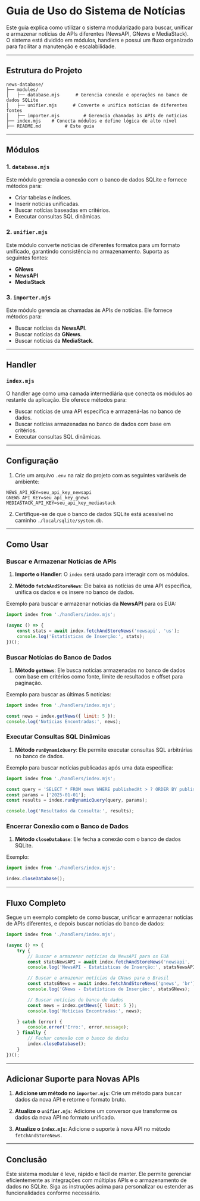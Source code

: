# Guia de Uso do Sistema de Notícias

Este guia explica como utilizar o sistema modularizado para buscar, unificar e armazenar notícias de APIs diferentes (NewsAPI, GNews e MediaStack). O sistema está dividido em módulos, handlers e possui um fluxo organizado para facilitar a manutenção e escalabilidade.

---

## Estrutura do Projeto

```plaintext
news-database/
├── modules/
│   ├── database.mjs      # Gerencia conexão e operações no banco de dados SQLite
│   ├── unifier.mjs      # Converte e unifica notícias de diferentes fontes
│   ├── importer.mjs         # Gerencia chamadas às APIs de notícias
├── index.mjs    # Conecta módulos e define lógica de alto nível
├── README.md         # Este guia
```

---

## Módulos

### 1. `database.mjs`

Este módulo gerencia a conexão com o banco de dados SQLite e fornece métodos para:
- Criar tabelas e índices.
- Inserir notícias unificadas.
- Buscar notícias baseadas em critérios.
- Executar consultas SQL dinâmicas.

### 2. `unifier.mjs`

Este módulo converte notícias de diferentes formatos para um formato unificado, garantindo consistência no armazenamento. Suporta as seguintes fontes:
- **GNews**
- **NewsAPI**
- **MediaStack**

### 3. `importer.mjs`

Este módulo gerencia as chamadas às APIs de notícias. Ele fornece métodos para:
- Buscar notícias da **NewsAPI**.
- Buscar notícias da **GNews**.
- Buscar notícias da **MediaStack**.

---

## Handler

### `index.mjs`

O handler age como uma camada intermediária que conecta os módulos ao restante da aplicação. Ele oferece métodos para:
- Buscar notícias de uma API específica e armazená-las no banco de dados.
- Buscar notícias armazenadas no banco de dados com base em critérios.
- Executar consultas SQL dinâmicas.

---

## Configuração

1. Crie um arquivo `.env` na raiz do projeto com as seguintes variáveis de ambiente:

```
NEWS_API_KEY=seu_api_key_newsapi
GNEWS_API_KEY=seu_api_key_gnews
MEDIASTACK_API_KEY=seu_api_key_mediastack
```

2. Certifique-se de que o banco de dados SQLite está acessível no caminho `./local/sqlite/system.db`.

---

## Como Usar

### Buscar e Armazenar Notícias de APIs

1. **Importe o Handler**:
   O `index` será usado para interagir com os módulos.

2. **Método `fetchAndStoreNews`**:
   Ele baixa as notícias de uma API específica, unifica os dados e os insere no banco de dados.

Exemplo para buscar e armazenar notícias da **NewsAPI** para os EUA:

```javascript
import index from './handlers/index.mjs';

(async () => {
    const stats = await index.fetchAndStoreNews('newsapi', 'us');
    console.log('Estatísticas de Inserção:', stats);
})();
```

### Buscar Notícias do Banco de Dados

1. **Método `getNews`**:
   Ele busca notícias armazenadas no banco de dados com base em critérios como fonte, limite de resultados e offset para paginação.

Exemplo para buscar as últimas 5 notícias:

```javascript
import index from './handlers/index.mjs';

const news = index.getNews({ limit: 5 });
console.log('Notícias Encontradas:', news);
```

### Executar Consultas SQL Dinâmicas

1. **Método `runDynamicQuery`**:
   Ele permite executar consultas SQL arbitrárias no banco de dados.

Exemplo para buscar notícias publicadas após uma data específica:

```javascript
import index from './handlers/index.mjs';

const query = 'SELECT * FROM news WHERE publishedAt > ? ORDER BY publishedAt DESC';
const params = ['2025-01-01'];
const results = index.runDynamicQuery(query, params);

console.log('Resultados da Consulta:', results);
```

### Encerrar Conexão com o Banco de Dados

1. **Método `closeDatabase`**:
   Ele fecha a conexão com o banco de dados SQLite.

Exemplo:

```javascript
import index from './handlers/index.mjs';

index.closeDatabase();
```

---

## Fluxo Completo

Segue um exemplo completo de como buscar, unificar e armazenar notícias de APIs diferentes, e depois buscar notícias do banco de dados:

```javascript
import index from './handlers/index.mjs';

(async () => {
    try {
        // Buscar e armazenar notícias da NewsAPI para os EUA
        const statsNewsAPI = await index.fetchAndStoreNews('newsapi', 'us');
        console.log('NewsAPI - Estatísticas de Inserção:', statsNewsAPI);

        // Buscar e armazenar notícias da GNews para o Brasil
        const statsGNews = await index.fetchAndStoreNews('gnews', 'br');
        console.log('GNews - Estatísticas de Inserção:', statsGNews);

        // Buscar notícias do banco de dados
        const news = index.getNews({ limit: 5 });
        console.log('Notícias Encontradas:', news);

    } catch (error) {
        console.error('Erro:', error.message);
    } finally {
        // Fechar conexão com o banco de dados
        index.closeDatabase();
    }
})();
```

---

## Adicionar Suporte para Novas APIs

1. **Adicione um método no `importer.mjs`**:
   Crie um método para buscar dados da nova API e retorne o formato bruto.

2. **Atualize o `unifier.mjs`**:
   Adicione um conversor que transforme os dados da nova API no formato unificado.

3. **Atualize o `index.mjs`**:
   Adicione o suporte à nova API no método `fetchAndStoreNews`.

---

## Conclusão

Este sistema modular é leve, rápido e fácil de manter. Ele permite gerenciar eficientemente as integrações com múltiplas APIs e o armazenamento de dados no SQLite. Siga as instruções acima para personalizar ou estender as funcionalidades conforme necessário.